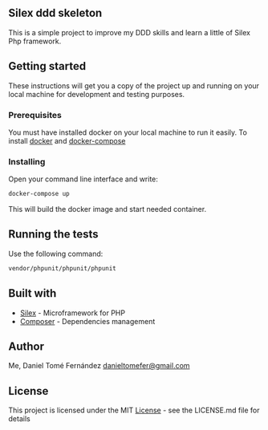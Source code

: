 ## Silex ddd skeleton

This is a simple project to improve my DDD skills and learn a little of Silex Php framework.

## Getting started
These instructions will get you a copy of the project up and running on your local machine for development and testing purposes.

### Prerequisites
You must have installed docker on your local machine to run it easily. 
To install [docker](https://docs.docker.com/engine/installation/) and [docker-compose](https://docs.docker.com/compose/install/)

### Installing
Open your command line interface and write:

```bash
docker-compose up
```

This will build the docker image and start needed container.

## Running the tests

Use the following command:

```bash
vendor/phpunit/phpunit/phpunit
```

## Built with
* [Silex](http://silex.sensiolabs.org/) - Microframework for PHP
* [Composer](https://getcomposer.org/) - Dependencies management

## Author
Me, Daniel Tomé Fernández <danieltomefer@gmail.com>

## License
This project is licensed under the MIT [License](LICENSE.md) - see the LICENSE.md file for details